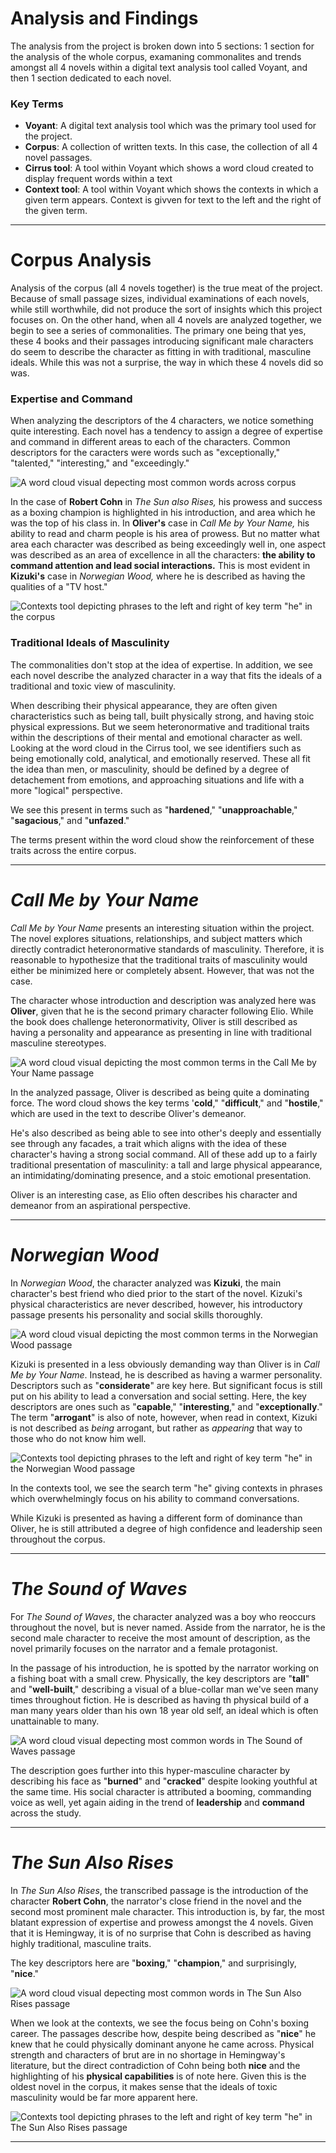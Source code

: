 # Analysis and Findings

The analysis from the project is broken down into 5 sections: 1 section for the analysis of the whole corpus, examaning commonalites and trends amongst all 4 novels within a digital text analysis tool called Voyant, and then 1 section dedicated to each novel. 

### Key Terms

- **Voyant**: A digital text analysis tool which was the primary tool used for the project.
- **Corpus**: A collection of written texts. In this case, the collection of all 4 novel passages.
- **Cirrus tool**: A tool within Voyant which shows a word cloud created to display frequent words within a text
- **Context tool**: A tool within Voyant which shows the contexts in which a given term appears. Context is givven for text to the left and the right of the given term.

---

# Corpus Analysis

Analysis of the corpus (all 4 novels together) is the true meat of the project. Because of small passage sizes, individual examinations of each novels, while still worthwhile, did not produce the sort of insights which this project focuses on. On the other hand, when all 4 novels are analyzed together, we begin to see a series of commonalities. The primary one being that yes, these 4 books and their passages introducing significant male characters do seem to describe the character as fitting in with traditional, masculine ideals. While this was not a surprise, the way in which these 4 novels did so was.

### Expertise and Command

When analyzing the descriptors of the 4 characters, we notice something quite interesting. Each novel has a tendency to assign a degree of expertise and command in different areas to each of the characters. Common descriptors for the caracters were words such as "exceptionally," "talented," "interesting," and "exceedingly." 

![A word cloud visual depecting most common words across corpus](images/VoyantFindings_Corpus_Cirrus.png)

In the case of **Robert Cohn** in *The Sun also Rises,* his prowess and success as a boxing champion is highlighted in his introduction, and area which he was the top of his class in. In **Oliver's** case in *Call Me by Your Name,* his ability to read and charm people is his area of prowess. 
But no matter what area each character was described as being exceedingly well in, one aspect was described as an area of excellence in all the characters: **the ability to command attention and lead social interactions.** This is most evident in **Kizuki's** case in *Norwegian Wood,* where he is described as having the qualities of a "TV host."

![Contexts tool depicting phrases to the left and right of key term "he" in the corpus](images/VoyantFindings_Corpus_Contexts.png)

### Traditional Ideals of Masculinity

The commonalities don't stop at the idea of expertise. In addition, we see each novel describe the analyzed character in a way that fits the ideals of a traditional and toxic view of masculinity. 

When describing their physical appearance, they are often given characteristics such as being tall, built physically strong, and having stoic physical expressions. But we seem heteronormative and traditional traits within the descriptions of their mental and emotional character as well. Looking at the word cloud in the Cirrus tool, we see identifiers such as being emotionally cold, analytical, and emotionally reserved. These all fit the idea than men, or masculinity, should be defined by a degree of detachement from emotions, and approaching situations and life with a more "logical" perspective. 

We see this present in terms such as "**hardened**," "**unapproachable**," "**sagacious**," and "**unfazed**."

The terms present within the word cloud show the reinforcement of these traits across the entire corpus.

---

# *Call Me by Your Name*

*Call Me by Your Name* presents an interesting situation within the project. 
The novel explores situations, relationships, and subject matters which directly contradict heteronormative standards of masculinity. Therefore, it is reasonable to hypothesize that the traditional traits of masculinity would either be minimized here or completely absent. However, that was not the case.

The character whose introduction and description was analyzed here was **Oliver**, given that he is the second primary character following Elio. While the book does challenge heteronormativity, Oliver is still described as having a personality and appearance as presenting in line with traditional masculine stereotypes.

![A word cloud visual depicting the most common terms in the Call Me by Your Name passage](images/VoyantFindings_CallMeByYourName_Cirrus.jpg)

In the analyzed passage, Oliver is described as being quite a dominating force. The word cloud shows the key terms '**cold**," "**difficult**," and "**hostile**," which are used in the text to describe Oliver's demeanor. 

He's also described as being able to see into other's deeply and essentially see through any facades, a trait which aligns with the idea of these character's having a strong social command. All of these add up to a fairly traditional presentation of masculinity: a tall and large physical appearance, an intimidating/dominating presence, and a stoic emotional presentation.

Oliver is an interesting case, as Elio often describes his character and demeanor from an aspirational perspective.

---

# *Norwegian Wood*

In *Norwegian Wood*, the character analyzed was **Kizuki**, the main character's best friend who died prior to the start of the novel.
Kizuki's physical characteristics are never described, however, his introductory passage presents his personality and social skills thoroughly.

![A word cloud visual depicting the most common terms in the Norwegian Wood passage](images/VoyantFindings_NorwegianWood_Cirrus.png)

Kizuki is presented in a less obviously demanding way than Oliver is in *Call Me by Your Name*. Instead, he is described as having a warmer personality. Descriptors such as "**considerate**" are key here. But significant focus is still put on his ability to lead a conversation and social setting. Here, the key descriptors are ones such as "**capable**," "**interesting**," and "**exceptionally**." The term "**arrogant**" is also of note, however, when read in context, Kizuki is not described as *being* arrogant, but rather as *appearing* that way to those who do not know him well.

![Contexts tool depicting phrases to the left and right of key term "he" in the Norwegian Wood passage](images/VoyantFindings_NorwegianWood_Contexts.png)

In the contexts tool, we see the search term "he" giving contexts in phrases which overwhelmingly focus on his ability to command conversations.

While Kizuki is presented as having a different form of dominance than Oliver, he is still attributed a degree of high confidence and leadership seen throughout the corpus.

---

# *The Sound of Waves*

For *The Sound of Waves*, the character analyzed was a boy who reoccurs throughout the novel, but is never named. Asside from the narrator, he is the second male character to receive the most amount of description, as the novel primarily focuses on the narrator and a female protagonist.

In the passage of his introduction, he is spotted by the narrator working on a fishing boat with a small crew. Physically, the key descriptors are "**tall**" and "**well-built**," describing a visual of a blue-collar man we've seen many times throughout fiction. He is described as having th physical build of a man many years older than his own 18 year old self, an ideal which is often unattainable to many.

![A word cloud visual depecting most common words in The Sound of Waves passage](images/VoyantFindings_SoundOfWaves_Cirrus.png)

The description goes further into this hyper-masculine character by describing his face as "**burned**" and "**cracked**" despite looking youthful at the same time. His social character is attributed a booming, commanding voice as well, yet again aiding in the trend of **leadership** and **command** across the study.

---

# *The Sun Also Rises*

In *The Sun Also Rises*, the transcribed passage is the introduction of the character **Robert Cohn**, the narrator's close friend in the novel and the second most prominent male character. This introduction is, by far, the most blatant expression of expertise and prowess amongst the 4 novels. Given that it is Hemingway, it is of no surprise that Cohn is described as having highly traditional, masculine traits. 

The key descriptors here are "**boxing**," "**champion**," and surprisingly, "**nice**."

![A word cloud visual depecting most common words in The Sun Also Rises passage](images/VoyantFindings_SunAlsoRises_Cirrus.png)

When we look at the contexts, we see the focus being on Cohn's boxing career. The passages describe how, despite being described as "**nice**" he knew that he could physically dominant anyone he came across. Physical strength and characters of brut are in no shortage in Hemingway's literature, but the direct contradiction of Cohn being both **nice** and the highlighting of his **physical capabilities** is of note here. Given this is the oldest novel in the corpus, it makes sense that the ideals of toxic masculinity would be far more apparent here.

![Contexts tool depicting phrases to the left and right of key term "he" in The Sun Also Rises passage](images/VoyantFindings_SunAlsoRises_Contexts.png)

---
